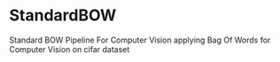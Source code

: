 # StandardBOW
Standard BOW Pipeline For Computer Vision
applying Bag Of Words for Computer Vision on cifar dataset

